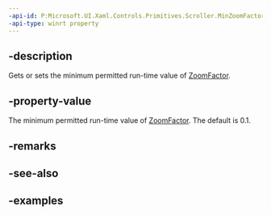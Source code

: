 ```yaml
---
-api-id: P:Microsoft.UI.Xaml.Controls.Primitives.Scroller.MinZoomFactor
-api-type: winrt property
---
```


## -description

Gets or sets the minimum permitted run-time value of [ZoomFactor](scroller_zoomfactor.md).

## -property-value

The minimum permitted run-time value of [ZoomFactor](scroller_zoomfactor.md). The default is 0.1.

## -remarks

## -see-also

## -examples

